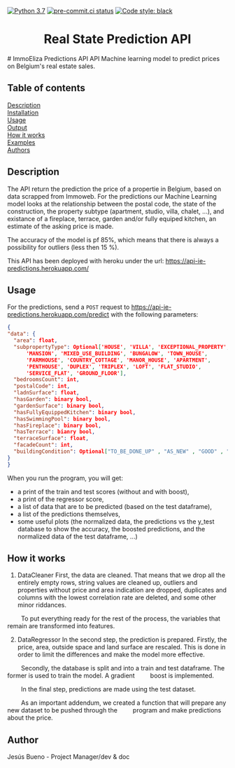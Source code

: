 [![Python 3.7](https://img.shields.io/badge/python-3.7-blue.svg)](https://www.python.org/downloads/release/python-360/)
[![pre-commit.ci status](https://results.pre-commit.ci/badge/github/jejobueno/ImmoEliza-Regressions/main.svg)](https://results.pre-commit.ci/latest/github/jejobueno/ImmoEliza-Regressions/main) [![Code style: black](https://img.shields.io/badge/code%20style-black-000000.svg)](https://github.com/psf/black)
<div align = "center">

<h1>Real State Prediction API</h1>
</div>
# ImmoEliza Predictions API
API Machine learning model to predict prices on Belgium's real estate sales.

## Table of contents
[Description](#Description)  
[Installation](#Installation)  
[Usage](#Usage)  
[Output](#Output)  
[How it works](#How-it-works)  
[Examples](#Examples)  
[Authors](#Authors)

## Description
The API return the prediction the price of a propertie in Belgium, based on data scrapped from Immoweb. 
For the predictions our Machine Learning model looks at the relationship between the postal code, the state of the construction, the property subtype (apartment, studio, villa, chalet, ...), and existance of a fireplace, terrace, garden and/or fully equiped kitchen, an estimate of the asking price is made.

The accuracy of the model is pf  85%, which means that there is always a possibility for outliers (less then 15 %).
  
This API has been deployed with heroku under the url: https://api-ie-predictions.herokuapp.com/

## Usage
  
For the predictions, send a `POST` request to https://api-ie-predictions.herokuapp.com/predict with the following parameters:
  
  ```json
{
  "data": {
    "area": float,
    "subpropertyType": Optional['HOUSE', 'VILLA', 'EXCEPTIONAL_PROPERTY', 'APARTMENT_BLOCK',
        'MANSION', 'MIXED_USE_BUILDING', 'BUNGALOW', 'TOWN_HOUSE',
        'FARMHOUSE', 'COUNTRY_COTTAGE', 'MANOR_HOUSE', 'APARTMENT',
        'PENTHOUSE', 'DUPLEX', 'TRIPLEX', 'LOFT', 'FLAT_STUDIO',
        'SERVICE_FLAT', 'GROUND_FLOOR'],
    "bedroomsCount": int,
    "postalCode": int,
    "ladnSurface": float,
    "hasGarden": binary bool,
    "gardenSurface": binary bool,
    "hasFullyEquippedKitchen": binary bool,
    "hasSwimmingPool": binary bool,
    "hasFireplace": binary bool,
    "hasTerrace": bianry bool,
    "terraceSurface": float,
    "facadeCount": int,
    "buildingCondition": Optional["TO_BE_DONE_UP" , "AS_NEW" , "GOOD" , "JUST_RENOVATED" , "TO_RESTORE"]
  }
}
```
When you run the program, you will get: 

- a print of the train and test scores (without and with boost),
- a print of the regressor score,
- a list of data that are to be predicted (based on the test dataframe),
- a list of the predictions themselves,
- some useful plots (the normalized data, the predictions vs the y_test database to show the accuracy, 
the boosted predictions, and the normalized data of the test dataframe, ...)

## How it works
1. DataCleaner
First, the data are cleaned. That means that we drop all the entirely empty rows, string values
are cleaned up, outliers and properties without price and area indication are dropped, duplicates
and columns with the lowest correlation rate are deleted, and some other minor riddances.  

&nbsp;&nbsp;&nbsp;&nbsp;&nbsp;&nbsp;&nbsp;&nbsp;To put everything ready for the rest of the process, the variables that remain are transformed into
features.

2. DataRegressor
In the second step, the prediction is prepared. Firstly, the price, area, outside space and land
surface are rescaled. This is done in order to limit the differences and make the model more
effective.

&nbsp;&nbsp;&nbsp;&nbsp;&nbsp;&nbsp;&nbsp;&nbsp;Secondly, the database is split and into a train and test dataframe. The former is used to train the model. A gradient 
&nbsp;&nbsp;&nbsp;&nbsp;&nbsp;&nbsp;&nbsp;&nbsp;boost is implemented.

&nbsp;&nbsp;&nbsp;&nbsp;&nbsp;&nbsp;&nbsp;&nbsp;In the final step, predictions are made using the test dataset.  

&nbsp;&nbsp;&nbsp;&nbsp;&nbsp;&nbsp;&nbsp;&nbsp;As an important addendum, we created a function that will prepare any new dataset to be pushed through the 
&nbsp;&nbsp;&nbsp;&nbsp;&nbsp;&nbsp;&nbsp;&nbsp;program and make predictions about the price.


## Author
Jesús Bueno - Project Manager/dev & doc  
